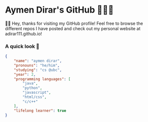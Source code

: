 # Aymen Dirar's GitHub 👨🏾‍💻

👋🏾 Hey, thanks for visiting my GitHub profile! Feel free to browse the different repos I have posted and check out my personal website at adirar111.github.io!

### A quick look 👀

```json
{
    "name": "aymen dirar",
    "pronouns": "he/him",
    "studying": "cs @ubc",
    "year": 2,
    "programming languages": [
        "java",
        "python",
        "javascript",
        "html/css",
        "c/c++"
    ],
    "lifelong learner": true
}
```
